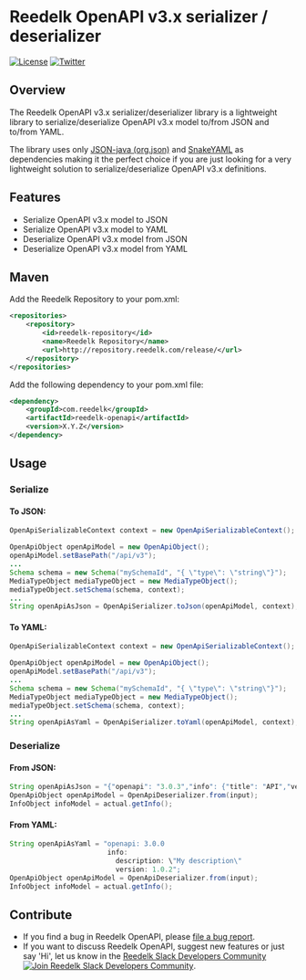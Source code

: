 # Reedelk OpenAPI v3.x serializer / deserializer

[![License](https://img.shields.io/badge/License-Apache%202.0-blue.svg)](https://github.com/reedelk/reedelk-runtime/blob/master/LICENSE)
[![Twitter](https://img.shields.io/twitter/follow/reedelk.svg?style=social&label=Follow)](https://twitter.com/intent/follow?screen_name=reedelk)

## Overview
The Reedelk OpenAPI v3.x serializer/deserializer library is a lightweight library to serialize/deserialize OpenAPI 
v3.x model to/from JSON and to/from YAML. 

The library uses only [JSON-java (org.json)](https://github.com/stleary/JSON-java) and 
[SnakeYAML](https://github.com/asomov/snakeyaml) as dependencies making it the perfect choice if you are just 
looking for a very lightweight solution to serialize/deserialize OpenAPI v3.x definitions. 
 
## Features

- Serialize OpenAPI v3.x model to JSON
- Serialize OpenAPI v3.x model to YAML
- Deserialize OpenAPI v3.x model from JSON
- Deserialize OpenAPI v3.x model from YAML

## Maven
Add the Reedelk Repository to your pom.xml:

```xml
<repositories>
    <repository>
        <id>reedelk-repository</id>
        <name>Reedelk Repository</name>
        <url>http://repository.reedelk.com/release/</url>
    </repository>
</repositories>
```

Add the following dependency to your pom.xml file:
```xml
<dependency>
    <groupId>com.reedelk</groupId>
    <artifactId>reedelk-openapi</artifactId>
    <version>X.Y.Z</version>
</dependency>
```

## Usage
### Serialize
#### To JSON:
```java
OpenApiSerializableContext context = new OpenApiSerializableContext();

OpenApiObject openApiModel = new OpenApiObject();
openApiModel.setBasePath("/api/v3");
...
Schema schema = new Schema("mySchemaId", "{ \"type\": \"string\"}");
MediaTypeObject mediaTypeObject = new MediaTypeObject();
mediaTypeObject.setSchema(schema, context);
...
String openApiAsJson = OpenApiSerializer.toJson(openApiModel, context);
```

#### To YAML:
```java
OpenApiSerializableContext context = new OpenApiSerializableContext();

OpenApiObject openApiModel = new OpenApiObject();
openApiModel.setBasePath("/api/v3");
...
Schema schema = new Schema("mySchemaId", "{ \"type\": \"string\"}");
MediaTypeObject mediaTypeObject = new MediaTypeObject();
mediaTypeObject.setSchema(schema, context);
...
String openApiAsYaml = OpenApiSerializer.toYaml(openApiModel, context);
```

### Deserialize
#### From JSON:
```java
String openApiAsJson = "{"openapi": "3.0.3","info": {"title": "API","version": "v1" }}";
OpenApiObject openApiModel = OpenApiDeserializer.from(input);
InfoObject infoModel = actual.getInfo();
```
#### From YAML:
```java
String openApiAsYaml = "openapi: 3.0.0
                        info:
                          description: \"My description\"
                          version: 1.0.2";
OpenApiObject openApiModel = OpenApiDeserializer.from(input);
InfoObject infoModel = actual.getInfo();
```

## Contribute
- If you find a bug in Reedelk OpenAPI, please [file a bug report](https://github.com/reedelk/reedelk-openapi/issues).
- If you want to discuss Reedelk OpenAPI, suggest new features or just say 'Hi', let us know in the [Reedelk Slack Developers Community](https://join.slack.com/t/reedelk/shared_invite/zt-fz3wx56f-XDylXpqXERooKeOtrhdZug) [![Join Reedelk Slack Developers Community](https://img.shields.io/badge/Slack-Join%20the%20chat%20room-blue)](https://join.slack.com/t/reedelk/shared_invite/zt-fz3wx56f-XDylXpqXERooKeOtrhdZug).
